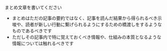 まとめ文章を書いてください

- まとめはただの記事の要約ではなく、記事を読んだ結果から得られるべき示唆や、読者が新しい行動に繋げられるようにするための橋渡しをするようなものであるべきです
- ただしその記事内で特に覚えておくべき情報や、仕組みの本質となるような情報については触れるべきです
